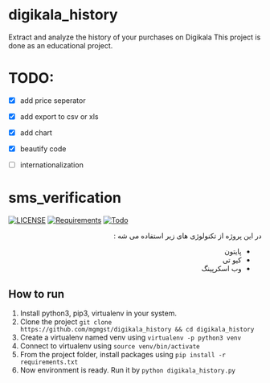 # digikala_history

Extract and analyze the history of your purchases on Digikala
This project is done as an educational project. 

# TODO:

- [x] add price seperator
- [x] add export to csv or xls
- [x] add chart
- [x] beautify code
- [ ] internationalization


# sms_verification

[![LICENSE](https://img.shields.io/badge/LICENSE-MIT-green)](https://github.com/mgmgst/sms_serial_verification/blob/master/LICENSE) 
[![Requirements](https://img.shields.io/badge/Requirements-See%20Here-orange)](https://github.com/mgmgst/sms_serial_verification/blob/master/requirements.txt)
[![Todo](https://img.shields.io/badge/Todo-See%20Here-success)](https://github.com/mgmgst/sms_serial_verification/blob/master/TODO.md)

<div dir="rtl"> 
 در این پروژه از تکنولوژی های زیر استفاده می شه :

- پایتون
- کیو تی
- وب اسکرپینگ

</div>

## How to run
1. Install python3, pip3, virtualenv in your system.
2. Clone the project `git clone https://github.com/mgmgst/digikala_history && cd digikala_history`
3. Create a virtualenv named venv using `virtualenv -p python3 venv`
4. Connect to virtualenv using `source venv/bin/activate`
5. From the project folder, install packages using `pip install -r requirements.txt`
6. Now environment is ready. Run it by `python digikala_history.py`

